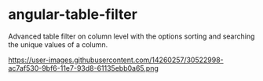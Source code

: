 # angular-table-filter
Advanced table filter on column level with the options sorting and searching the unique values of a column.

https://user-images.githubusercontent.com/14260257/30522998-ac7af530-9bf6-11e7-93d8-61135ebb0a65.png
